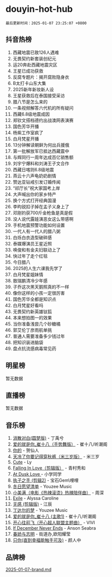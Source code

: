 # douyin-hot-hub

`最后更新时间：2025-01-07 23:25:07 +0800`

## 抖音热榜

1. 西藏地震已致126人遇难
1. 无畏契约新套装创纪元
1. 运20奔赴西藏地震灾区
1. 王星已成功获救
1. 反腐专题片：揭开腐败隐身衣
1. B太打卡山东大集
1. 2025新年新妆新人设
1. 王星获救后在泰国接受采访
1. 腊八节是怎么来的
1. 一条视频解答六代机的所有疑问
1. 西藏6.8级地震成因
1. 郑钦文搭档德约出战澳网表演赛
1. 国色芳华开播
1. 杨紫工作室疯了
1. 白月梵星开播
1. 13分钟解读朝鲜为何出兵援俄
1. 第一批解放军已抵达西藏震中
1. 与辉同行一周年达成百亿销售额
1. 刘宇宁爆料和刘涛王子文合作
1. 西藏日喀则6.8级地震
1. 燕云十六声龟奶奶剧情
1. 赞达亚钻戒引发订婚传闻
1. “祁厅长”祝大家国考上岸
1. 大声喊出你的家乡特产
1. 换个方式打开经典国漫
1. 李昀锐扣子掉在孟子义身上了
1. 邓刚钓获700斤金枪鱼是真是假
1. 没人说代露娃演恶女这么带感啊
1. 手机地震预警功能如何设置
1. 一代人有一代人的腊八粥
1. 白烁白衣造型破碎感
1. 泰媒爆演员王星近照
1. 唤俊和有金夫妇联动上了
1. 快过年了走个红毯
1. 今日腊八
1. 2025的人生六课我先学了
1. 白月梵星姐妹情
1. 敖瑞鹏清冷少年感
1. 子乔这次黑天鹅照真的不一样
1. 像你这样的小孩一定很厉害
1. 国色芳华全都是知识点
1. 白月梵星好看吗
1. 无畏契约新英雄钛狐
1. 本来想拍图一的效果
1. 当你准备浅尝几个砂糖橘
1. 郭艾伦丁彦雨航单挑
1. 普通人需要准备多少钱过年
1. 把知识装进脑袋
1. 盘点抗流感病毒常见药

## 明星榜

暂无数据

## 直播榜

暂无数据

## 音乐榜

1. [消散对白(圆梦版)](https://sf5-hl-cdn-tos.douyinstatic.com/obj/tos-cn-ve-2774/og4jB5I5IizzoZVAAAzWgBMAsMDWoArfwBOiFs) - 丁禹兮
1. [爱的就是你_崔十八（手势舞版）](https://sf5-hl-cdn-tos.douyinstatic.com/obj/tos-cn-ve-2774/oApB2AigNyB4sTw7JhBOikMAf0oDJzMWBuIrgm) - 崔十八/听潮阁
1. [你的](https://sf5-hl-cdn-tos.douyinstatic.com/obj/tos-cn-ve-2774/oYuIeKf42jB7sEV6B2upMdpYAgfrQWj0FeRegh) - 贺仙人
1. [天冷了你要记得穿秋裤（米三岁版）](https://sf5-hl-cdn-tos.douyinstatic.com/obj/tos-cn-ve-2774/oQlIwVIDWiZ6BQilAorS7MA0AgCkQDvcZAdm1) - 米三岁
1. [Cute](https://sf5-hl-cdn-tos.douyinstatic.com/obj/tos-cn-ve-2774/o4IbIzHWKAAB4wsS5qMBRiiAlEBGTpQRNfFvuo) - Ly
1. [Falling In Love（剪辑版）](https://sf3-cdn-tos.douyinstatic.com/obj/tos-cn-ve-2774/o8ajpA8zzgBPahbBIO8AcKGBLJezFCRd1wfP9f) - 青村秀和
1. [ At Dusk  Love ](https://sf5-hl-cdn-tos.douyinstatic.com/obj/tos-cn-ve-2774/o8CrpCf5CaYgI4ZrtQgMQAFEfuGqNnRSDQAPBc) - 小学同学
1. [执子之手 (剪辑2)](https://sf5-hl-cdn-tos.douyinstatic.com/obj/tos-cn-ve-2774/oUoZLQjCc31XzqsBnBQUNgeKtYPBcgbFDwtfcu) - 宝石Gem\哩哩
1. [冬日愿望清单](https://sf5-hl-cdn-tos.douyinstatic.com/obj/tos-cn-ve-2774/oIIgUOeamCFCVAzxN6MFRLIBlLGpUqQxeeHrLE) - Youzee Music
1. [小美满（电影《热辣滚烫》热辣陪伴曲）](https://sf5-hl-cdn-tos.douyinstatic.com/obj/tos-cn-ve-2774/o0GAn2lSgfZIDUgtevCGDQYnFg4CwnrBaxbTZL) - 周深
1. [Exile](https://sf5-hl-cdn-tos.douyinstatic.com/obj/tos-cn-ve-2774/oYj4gAQTknKE3WW0Je8KGmQ7z1cA4FefwtbufD) - Alyssa Caroline
1. [无感 (剪辑版)](https://sf5-hl-cdn-tos.douyinstatic.com/obj/tos-cn-ve-2774/o0eIsUzJBDlQaQFC5OFlgbMEZC1TFYBftOBn6p) - 江辰
1. [丁达尔的梦](https://sf5-hl-cdn-tos.douyinstatic.com/obj/tos-cn-ve-2774/oMU3WirUZBVQkAC9ccG5P2IQirziZM2RTInUY) - Youzee Music
1. [爱的就是你_崔十八 (主歌1)](https://sf6-cdn-tos.douyinstatic.com/obj/tos-cn-ve-2774/oI5BO5DhFZ6UTcNCnZaOCBLtZ7WIMQGfgnXf5E) - 崔十八/听潮阁
1. [开心往前飞（开心超人联盟主题曲）](https://sf5-hl-cdn-tos.douyinstatic.com/obj/tos-cn-ve-2774/9d8fb7c82cf1421fb93a9fe925275e0a) - VIVI
1. [If December Never Ends](https://sf5-hl-cdn-tos.douyinstatic.com/obj/tos-cn-ve-2774/oY1IQMoTgCFIBg8RZifyqlBBt1UFgitTYmxeOS) - Anson Seabra
1. [春娇与志明](https://sf5-hl-cdn-tos.douyinstatic.com/obj/tos-cn-ve-2774/e530d8fceb7044b39707d7f9ff54add1) - 街道办,欧阳耀莹
1. [只你(直到幸福能触手可及)](https://sf5-hl-cdn-tos.douyinstatic.com/obj/tos-cn-ve-2774/o0lBkRDzFTeaVSUz3ZZSCBVtZ5DIMQGfgmEAuE) - 颜人中

## 品牌榜

[2025-01-07-brand.md](2025-01-07-brand.md)
